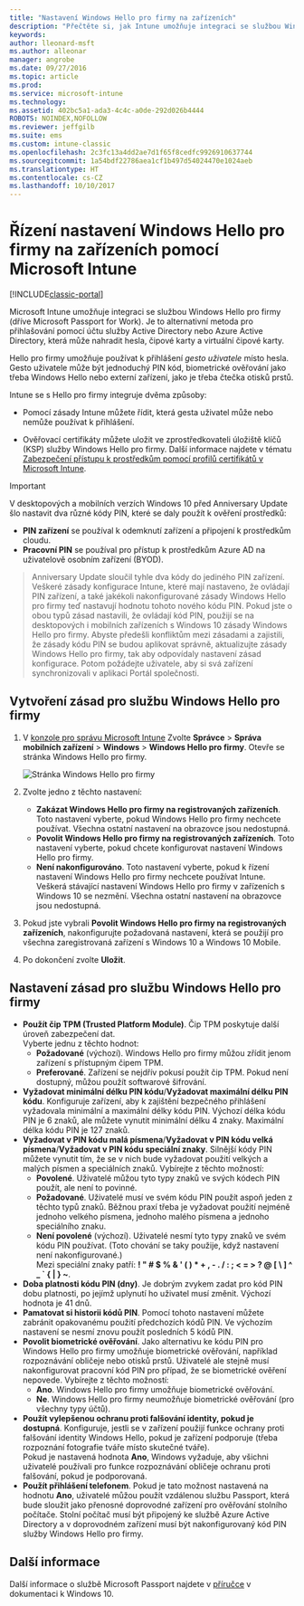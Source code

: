 ```yaml
---
title: "Nastavení Windows Hello pro firmy na zařízeních"
description: "Přečtěte si, jak Intune umožňuje integraci se službou Windows Hello pro firmy. Je to alternativní metoda pro přihlašování pomocí účtu služby Active Directory nebo Azure Active Directory, která může nahradit hesla, čipové karty a virtuální čipové karty."
keywords: 
author: lleonard-msft
ms.author: alleonar
manager: angrobe
ms.date: 09/27/2016
ms.topic: article
ms.prod: 
ms.service: microsoft-intune
ms.technology: 
ms.assetid: 402bc5a1-ada3-4c4c-a0de-292d026b4444
ROBOTS: NOINDEX,NOFOLLOW
ms.reviewer: jeffgilb
ms.suite: ems
ms.custom: intune-classic
ms.openlocfilehash: 2c3fc13a4dd2ae7d1f65f8cedfc9926910637744
ms.sourcegitcommit: 1a54bdf22786aea1cf1b497d54024470e1024aeb
ms.translationtype: HT
ms.contentlocale: cs-CZ
ms.lasthandoff: 10/10/2017
---
```

# <a name="control-windows-hello-for-business-settings-on-devices-with-microsoft-intune"></a>Řízení nastavení Windows Hello pro firmy na zařízeních pomocí Microsoft Intune

[!INCLUDE[classic-portal](../includes/classic-portal.md)]

Microsoft Intune umožňuje integraci se službou Windows Hello pro firmy (dříve Microsoft Passport for Work). Je to alternativní metoda pro přihlašování pomocí účtu služby Active Directory nebo Azure Active Directory, která může nahradit hesla, čipové karty a virtuální čipové karty.

Hello pro firmy umožňuje používat k přihlášení *gesto uživatele* místo hesla. Gesto uživatele může být jednoduchý PIN kód, biometrické ověřování jako třeba Windows Hello nebo externí zařízení, jako je třeba čtečka otisků prstů.

Intune se s Hello pro firmy integruje dvěma způsoby:

-   Pomocí zásady Intune můžete řídit, která gesta uživatel může nebo nemůže používat k přihlášení.

-   Ověřovací certifikáty můžete uložit ve zprostředkovateli úložiště klíčů (KSP) služby Windows Hello pro firmy. Další informace najdete v tématu [Zabezpečení přístupu k prostředkům pomocí profilů certifikátů v Microsoft Intune](secure-resource-access-with-certificate-profiles.md).

> [!IMPORTANT]
> V desktopových a mobilních verzích Windows 10 před Anniversary Update šlo nastavit dva různé kódy PIN, které se daly použít k ověření prostředků:
- **PIN zařízení** se používal k odemknutí zařízení a připojení k prostředkům cloudu.
- **Pracovní PIN** se používal pro přístup k prostředkům Azure AD na uživatelově osobním zařízení (BYOD).

>Anniversary Update sloučil tyhle dva kódy do jediného PIN zařízení.
Veškeré zásady konfigurace Intune, které mají nastaveno, že ovládají PIN zařízení, a také jakékoli nakonfigurované zásady Windows Hello pro firmy teď nastavují hodnotu tohoto nového kódu PIN.
Pokud jste o obou typů zásad nastavili, že ovládají kód PIN, použijí se na desktopových i mobilních zařízeních s Windows 10 zásady Windows Hello pro firmy.
Abyste předešli konfliktům mezi zásadami a zajistili, že zásady kódu PIN se budou aplikovat správně, aktualizujte zásady Windows Hello pro firmy, tak aby odpovídaly nastavení zásad konfigurace. Potom požádejte uživatele, aby si svá zařízení synchronizovali v aplikaci Portál společnosti.



## <a name="create-a-windows-hello-for-business-policy"></a>Vytvoření zásad pro službu Windows Hello pro firmy

1.  V [konzole pro správu Microsoft Intune](https://manage.microsoft.com) Zvolte **Správce** &gt; **Správa mobilních zařízení** &gt; **Windows** &gt; **Windows Hello pro firmy**. Otevře se stránka Windows Hello pro firmy.

    ![Stránka Windows Hello pro firmy](../media/passport.png)

2.  Zvolte jedno z těchto nastavení:
    - **Zakázat Windows Hello pro firmy na registrovaných zařízeních**. Toto nastavení vyberte, pokud Windows Hello pro firmy nechcete používat. Všechna ostatní nastavení na obrazovce jsou nedostupná.
    - **Povolit Windows Hello pro firmy na registrovaných zařízeních**. Toto nastavení vyberte, pokud chcete konfigurovat nastavení Windows Hello pro firmy.
    - **Není nakonfigurováno**. Toto nastavení vyberte, pokud k řízení nastavení Windows Hello pro firmy nechcete používat Intune. Veškerá stávající nastavení Windows Hello pro firmy v zařízeních s Windows 10 se nezmění. Všechna ostatní nastavení na obrazovce jsou nedostupná.
3.  Pokud jste vybrali **Povolit Windows Hello pro firmy na registrovaných zařízeních**, nakonfigurujte požadovaná nastavení, která se použijí pro všechna zaregistrovaná zařízení s Windows 10 a Windows 10 Mobile.
4.  Po dokončení zvolte **Uložit**.


## <a name="settings-for-the-windows-hello-for-business-policy"></a>Nastavení zásad pro službu Windows Hello pro firmy

- **Použít čip TPM (Trusted Platform Module)**. Čip TPM poskytuje další úroveň zabezpečení dat.<br>Vyberte jednu z těchto hodnot:
    - **Požadované** (výchozí). Windows Hello pro firmy můžou zřídit jenom zařízení s přístupným čipem TPM.
    - **Preferované**. Zařízení se nejdřív pokusí použít čip TPM. Pokud není dostupný, můžou použít softwarové šifrování.
- **Vyžadovat minimální délku PIN kódu**/**Vyžadovat maximální délku PIN kódu**. Konfiguruje zařízení, aby k zajištění bezpečného přihlášení vyžadovala minimální a maximální délky kódu PIN. Výchozí délka kódu PIN je 6 znaků, ale můžete vynutit minimální délku 4 znaky. Maximální délka kódu PIN je 127 znaků.
- **Vyžadovat v PIN kódu malá písmena**/**Vyžadovat v PIN kódu velká písmena**/**Vyžadovat v PIN kódu speciální znaky**. Silnější kódy PIN můžete vynutit tím, že se v nich bude vyžadovat použití velkých a malých písmen a speciálních znaků. Vybírejte z těchto možností:
    - **Povolené**. Uživatelé můžou tyto typy znaků ve svých kódech PIN použít, ale není to povinné.
    - **Požadované**. Uživatelé musí ve svém kódu PIN použít aspoň jeden z těchto typů znaků. Běžnou praxí třeba je vyžadovat použití nejméně jednoho velkého písmena, jednoho malého písmena a jednoho speciálního znaku.
    - **Není povolené** (výchozí). Uživatelé nesmí tyto typy znaků ve svém kódu PIN používat. (Toto chování se taky použije, když nastavení není nakonfigurované.)<br>Mezi speciální znaky patří: **! " # $ % &amp; ' ( ) &#42; + , - . / : ; &lt; = &gt; ? @ [ \ ] ^ _ &#96; { &#124; } ~**.
- **Doba platnosti kódu PIN (dny)**. Je dobrým zvykem zadat pro kód PIN dobu platnosti, po jejímž uplynutí ho uživatel musí změnit. Výchozí hodnota je 41 dnů.
- **Pamatovat si historii kódů PIN**. Pomocí tohoto nastavení můžete zabránit opakovanému použití předchozích kódů PIN. Ve výchozím nastavení se nesmí znovu použít posledních 5 kódů PIN.
- **Povolit biometrické ověřování**. Jako alternativu ke kódu PIN pro Windows Hello pro firmy umožňuje biometrické ověřování, například rozpoznávání obličeje nebo otisků prstů. Uživatelé ale stejně musí nakonfigurovat pracovní kód PIN pro případ, že se biometrické ověření nepovede. Vybírejte z těchto možností:
    - **Ano**. Windows Hello pro firmy umožňuje biometrické ověřování.
    - **Ne**. Windows Hello pro firmy neumožňuje biometrické ověřování (pro všechny typy účtů).
- **Použít vylepšenou ochranu proti falšování identity, pokud je dostupná**. Konfiguruje, jestli se v zařízení použijí funkce ochrany proti falšování identity Windows Hello, pokud je zařízení podporuje (třeba rozpoznání fotografie tváře místo skutečné tváře).<br>Pokud je nastavená hodnota **Ano**, Windows vyžaduje, aby všichni uživatelé používali pro funkce rozpoznávání obličeje ochranu proti falšování, pokud je podporovaná.
- **Použít přihlášení telefonem**. Pokud je tato možnost nastavená na hodnotu **Ano**, uživatelé můžou použít vzdálenou službu Passport, která bude sloužit jako přenosné doprovodné zařízení pro ověřování stolního počítače. Stolní počítač musí být připojený ke službě Azure Active Directory a v doprovodném zařízení musí být nakonfigurovaný kód PIN služby Windows Hello pro firmy.

## <a name="further-information"></a>Další informace
Další informace o službě Microsoft Passport najdete v [příručce](https://technet.microsoft.com/library/mt589441.aspx) v dokumentaci k Windows 10.
